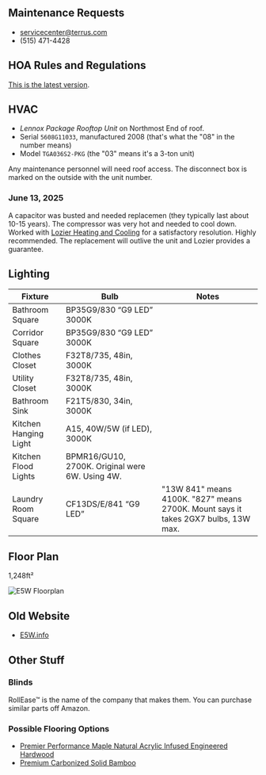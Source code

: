 ## Maintenance Requests

- servicecenter@terrus.com
- (515) 471-4428

## HOA Rules and Regulations

[This is the latest version](/assets/e5w-rules.pdf).

## HVAC

- _Lennox Package Rooftop Unit_ on Northmost End of roof.
- Serial `5608G11033`, manufactured 2008 (that's what the "08" in the number means)
- Model `TGA036S2-PKG` (the "03" means it's a 3-ton unit)

Any maintenance personnel will need roof access. The disconnect box is marked on the outside with the unit number.

### June 13, 2025

A capacitor was busted and needed replacemen (they typically last about 10-15 years). The compressor was very hot and needed to cool down. Worked with [Lozier Heating and Cooling](https://www.lozierheatingcooling.com/) for a satisfactory resolution. Highly recommended. The replacement will outlive the unit and Lozier provides a guarantee.

## Lighting

| Fixture               | Bulb                                            | Notes                                                                              |
| --------------------- | ----------------------------------------------- | ---------------------------------------------------------------------------------- |
| Bathroom Square       | BP35G9/830 “G9 LED” 3000K                       |                                                                                    |
| Corridor Square       | BP35G9/830 “G9 LED” 3000K                       |                                                                                    |
| Clothes Closet        | F32T8/735, 48in, 3000K                          |                                                                                    |
| Utility Closet        | F32T8/735, 48in, 3000K                          |                                                                                    |
| Bathroom Sink         | F21T5/830, 34in, 3000K                          |                                                                                    |
| Kitchen Hanging Light | A15, 40W/5W (if LED), 3000K                     |                                                                                    |
| Kitchen Flood Lights  | BPMR16/GU10, 2700K. Original were 6W. Using 4W. |                                                                                    |
| Laundry Room Square   | CF13DS/E/841 “G9 LED”                           | "13W 841" means 4100K. "827" means 2700K. Mount says it takes 2GX7 bulbs, 13W max. |

## Floor Plan

1,248ft²

![E5W Floorplan](/assets/e5w-floorplan.jpg)

## Old Website

- [E5W.info](https://web.archive.org/web/20171024185401/http://www.e5w.info/)

## Other Stuff

### Blinds

RollEase™ is the name of the company that makes them. You can purchase similar parts off Amazon.

### Possible Flooring Options

- [Premier Performance Maple Natural Acrylic Infused Engineered Hardwood](https://www.flooranddecor.com/available-in-store-only/premier-performance-maple-natural-acrylic-infused-engineered-hardwood-100827716.html)
- [Premium Carbonized Solid Bamboo](https://www.flooranddecor.com/eco-forest/premium-carbonized-solid-bamboo-100892876.html)
